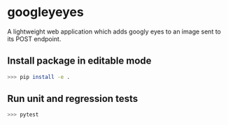 # googleyeyes

A lightweight web application which adds googly eyes to an image sent to its POST endpoint.

## Install package in editable mode

```bash
>>> pip install -e .
```

## Run unit and regression tests

```bash
>>> pytest
```
